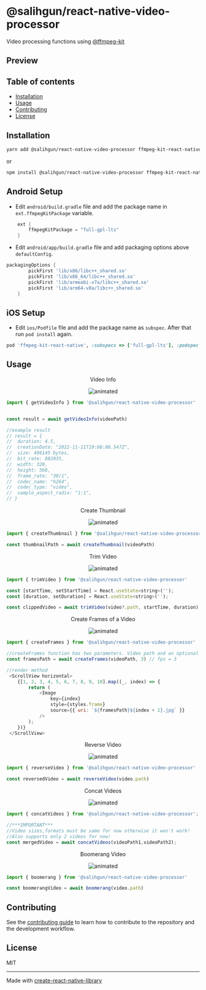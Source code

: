 # @salihgun/react-native-video-processor

Video processing functions using [@ffmpeg-kit](https://github.com/arthenica/ffmpeg-kit)

## Preview

## Table of contents

- [Installation](#installation)
- [Usage](#usage)
- [Contributing](#contributing)
- [License](#license)

## Installation

```sh
yarn add @salihgun/react-native-video-processor ffmpeg-kit-react-native
```

or

```sh
npm install @salihgun/react-native-video-processor ffmpeg-kit-react-native
```

## Android Setup

- Edit `android/build.gradle` file and add the package name in `ext.ffmpegKitPackage` variable.

```gradle
    ext {
        ffmpegKitPackage = "full-gpl-lts"
    }
```

- Edit `android/app/build.gradle` file and add packaging options above `defaultConfig`.

```gradle
packagingOptions {
        pickFirst 'lib/x86/libc++_shared.so'
        pickFirst 'lib/x86_64/libc++_shared.so'
        pickFirst 'lib/armeabi-v7a/libc++_shared.so'
        pickFirst 'lib/arm64-v8a/libc++_shared.so'
    }
```

## iOS Setup

- Edit `ios/Podfile` file and add the package name as `subspec`. After that run `pod install` again.

```ruby
pod 'ffmpeg-kit-react-native', :subspecs => ['full-gpl-lts'], :podspec => '../node_modules/ffmpeg-kit-react-native/ffmpeg-kit-react-native.podspec'
```

## Usage

<p align="center">Video Info</p>

<p align="center">
  <img src="https://user-images.githubusercontent.com/47421572/207990236-dc080b28-ef07-4b2b-8c4b-93e20e560ffb.gif" alt="animated" />
</p>

```js
import { getVideoInfo } from '@salihgun/react-native-video-processor'


const result = await getVideoInfo(videoPath)

//example result
// result = {
//  duration: 4.5,
//  creationDate: "2022-11-11T19:08:08.547Z",
//  size: 496145 bytes,
//  bit_rate: 882035,
//  width: 320,
//  height: 568,
//  frame_rate: "30/1",
//  codec_name: "h264",
//  codec_type: "video",
//  sample_aspect_radio: "1:1",
// }
```

<p align="center">Create Thumbnail</p>

<p align="center">
  <img src="https://user-images.githubusercontent.com/47421572/207992898-5ae3e11a-779d-46e4-9b0d-79269ada5724.gif" alt="animated" />
</p>

```js
import { createThumbnail } from '@salihgun/react-native-video-processor'

const thumbnailPath = await createThumbnail(videoPath)
```


<p align="center">Trim Video</p>

<p align="center">
  <img src="https://user-images.githubusercontent.com/47421572/207992962-2a2ddd1f-14d5-43a5-8753-c19785791a6f.gif" alt="animated" />
</p>

```js
import { trimVideo } from '@salihgun/react-native-video-processor'

const [startTime, setStartTime] = React.useState<string>('');
const [duration, setDuration] = React.useState<string>('');

const clippedVideo = await trimVideo(video?.path, startTime, duration)
```

<p align="center">Create Frames of a Video</p>

<p align="center">
  <img src="https://user-images.githubusercontent.com/47421572/207993033-b5e1ac96-556a-46e6-969e-33b1c9e5c719.gif" alt="animated" />
</p>

```js
import { createFrames } from '@salihgun/react-native-video-processor'

//createFrames function has two parameters. Video path and an optional fps value which is default 1
const framesPath = await createFrames(videoPath, 3) // fps = 3

//render method
 <ScrollView horizontal>
    {[1, 2, 3, 4, 5, 6, 7, 8, 9, 10].map((_, index) => {
        return (
            <Image
                key={index}
                style={styles.frame}
                source={{ uri: `${framesPath}${index + 1}.jpg` }}
            />
        );
    })}
 </ScrollView>

```

<p align="center">Reverse Video</p>

<p align="center">
  <img src="https://user-images.githubusercontent.com/47421572/207993117-96db9881-2f44-47b7-abe1-e8eed40ff70f.gif" alt="animated" />
</p>

```js
import { reverseVideo } from '@salihgun/react-native-video-processor'

const reversedVideo = await reverseVideo(video.path)

```

<p align="center">Concat Videos</p>

<p align="center">
  <img src="https://user-images.githubusercontent.com/47421572/207993209-39fd297d-bf04-4cc6-8832-641c6d32d056.gif" alt="animated" />
</p>

```js
import { concatVideos } from '@salihgun/react-native-video-processor';

//***IMPORTANT***
//Video sizes,formats must be same for now otherwise it won't work!
//Also supports only 2 videos for now!
const mergedVideo = await concatVideos(videoPath1,videoPath2);

```

<p align="center">Boomerang Video</p>

<p align="center">
  <img src="https://user-images.githubusercontent.com/47421572/207993269-a2c35cf0-71e2-4911-a76e-5a94f5f5e128.gif" alt="animated" />
</p>

```js
import { boomerang } from '@salihgun/react-native-video-processor'

const boomerangVideo = await boomerang(video.path)

```

## Contributing

See the [contributing guide](CONTRIBUTING.md) to learn how to contribute to the repository and the development workflow.

## License

MIT

---

Made with [create-react-native-library](https://github.com/callstack/react-native-builder-bob)
